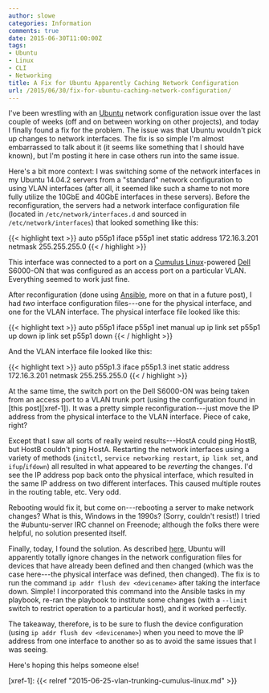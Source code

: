 ```yaml
---
author: slowe
categories: Information
comments: true
date: 2015-06-30T11:00:00Z
tags:
- Ubuntu
- Linux
- CLI
- Networking
title: A Fix for Ubuntu Apparently Caching Network Configuration
url: /2015/06/30/fix-for-ubuntu-caching-network-configuration/
---
```


I've been wrestling with an [Ubuntu][link-1] network configuration issue over the last couple of weeks (off and on between working on other projects), and today I finally found a fix for the problem. The issue was that Ubuntu wouldn't pick up changes to network interfaces. The fix is so simple I'm almost embarrassed to talk about it (it seems like something that I should have known), but I'm posting it here in case others run into the same issue.

Here's a bit more context: I was switching some of the network interfaces in my Ubuntu 14.04.2 servers from a "standard" network configuration to using VLAN interfaces (after all, it seemed like such a shame to not more fully utilize the 10GbE and 40GbE interfaces in these servers). Before the reconfiguration, the servers had a network interface configuration file (located in `/etc/network/interfaces.d` and sourced in `/etc/network/interfaces`) that looked something like this:

{{< highlight text >}}
auto p55p1
iface p55p1 inet static
address 172.16.3.201
netmask 255.255.255.0
{{< / highlight >}}

This interface was connected to a port on a [Cumulus Linux][link-2]-powered [Dell][link-3] S6000-ON that was configured as an access port on a particular VLAN. Everything seemed to work just fine.

After reconfiguration (done using [Ansible][link-4], more on that in a future post), I had _two_ interface configuration files---one for the physical interface, and one for the VLAN interface. The physical interface file looked like this:

{{< highlight text >}}
auto p55p1
iface p55p1 inet manual
up ip link set p55p1 up
down ip link set p55p1 down
{{< / highlight >}}

And the VLAN interface file looked like this:

{{< highlight text >}}
auto p55p1.3
iface p55p1.3 inet static
address 172.16.3.201
netmask 255.255.255.0
{{< / highlight >}}

At the same time, the switch port on the Dell S6000-ON was being taken from an access port to a VLAN trunk port (using the configuration found in [this post][xref-1]). It was a pretty simple reconfiguration---just move the IP address from the physical interface to the VLAN interface. Piece of cake, right?

Except that I saw all sorts of really weird results---HostA could ping HostB, but HostB couldn't ping HostA. Restarting the network interfaces using a variety of methods (`initctl`, `service networking restart`, `ip link set`, and `ifup`/`ifdown`) all resulted in what appeared to be _reverting_ the changes. I'd see the IP address pop back onto the physical interface, which resulted in the same IP address on two different interfaces. This caused multiple routes in the routing table, etc. Very odd.

Rebooting would fix it, but come on---rebooting a server to make network changes? What is this, Windows in the 1990s? (Sorry, couldn't resist!) I tried the #ubuntu-server IRC channel on Freenode; although the folks there were helpful, no solution presented itself.

Finally, today, I found the solution. As described [here][link-5], Ubuntu will apparently totally ignore changes in the network configuration files for devices that have already been defined and then changed (which was the case here---the physical interface was defined, then changed). The fix is to run the command `ip addr flush dev <devicename>` after taking the interface down. Simple! I incorporated this command into the Ansible tasks in my playbook, re-ran the playbook to institute some changes (with a `--limit` switch to restrict operation to a particular host), and it worked perfectly.

The takeaway, therefore, is to be sure to flush the device configuration (using `ip addr flush dev <devicename>`) when you need to move the IP address from one interface to another so as to avoid the same issues that I was seeing.

Here's hoping this helps someone else!


[link-1]: http://www.ubuntu.com
[link-2]: http://cumulusnetworks.com
[link-3]: http://www.dell.com
[link-4]: http://www.ansible.com/home
[link-5]: http://askubuntu.com/questions/509975/how-can-i-change-the-network-configuration-on-ubuntu-14-04-server
[xref-1]: {{< relref "2015-06-25-vlan-trunking-cumulus-linux.md" >}}
